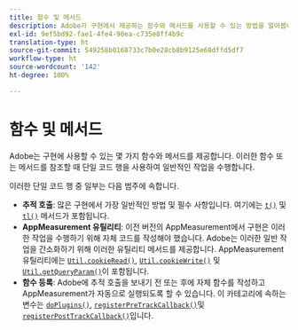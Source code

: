 ```yaml
---
title: 함수 및 메서드
description: Adobe가 구현에서 제공하는 함수와 메서드를 사용할 수 있는 방법을 알아봅니다.
exl-id: 9ef5bd92-fae1-4fe4-90ea-c735e8ff4b9c
translation-type: ht
source-git-commit: 549258b0168733c7b0e28cb8b9125e68dffd5df7
workflow-type: ht
source-wordcount: '142'
ht-degree: 100%

---
```


# 함수 및 메서드

Adobe는 구현에 사용할 수 있는 몇 가지 함수와 메서드를 제공합니다. 이러한 함수 또는 메서드를 참조할 때 단일 코드 행을 사용하여 일반적인 작업을 수행합니다.

이러한 단일 코드 행 중 일부는 다음 범주에 속합니다.

* **추적 호출**: 많은 구현에서 가장 일반적인 방법 및 필수 사항입니다. 여기에는 [`t()`](t-method.md) 및 [`tl()`](tl-method.md) 메서드가 포함됩니다.
* **AppMeasurement 유틸리티**: 이전 버전의 AppMeasurement에서 구현은 이러한 작업을 수행하기 위해 자체 코드를 작성해야 했습니다. Adobe는 이러한 일반 작업을 간소화하기 위해 이러한 유틸리티 메서드를 제공합니다. AppMeasurement 유틸리티에는 [`Util.cookieRead()`](util-cookieread.md), [`Util.cookieWrite()`](util-cookiewrite.md) 및 [`Util.getQueryParam()`](util-getqueryparam.md)이 포함됩니다.
* **함수 등록**: Adobe에 추적 호출을 보내기 전 또는 후에 자체 함수를 작성하고 AppMeasurement가 자동으로 실행되도록 할 수 있습니다. 이 카테고리에 속하는 변수는 [`doPlugins()`](doplugins.md), [`registerPreTrackCallback()`](registerpretrackcallback.md)및 [`registerPostTrackCallback()`](registerposttrackcallback.md)입니다.
